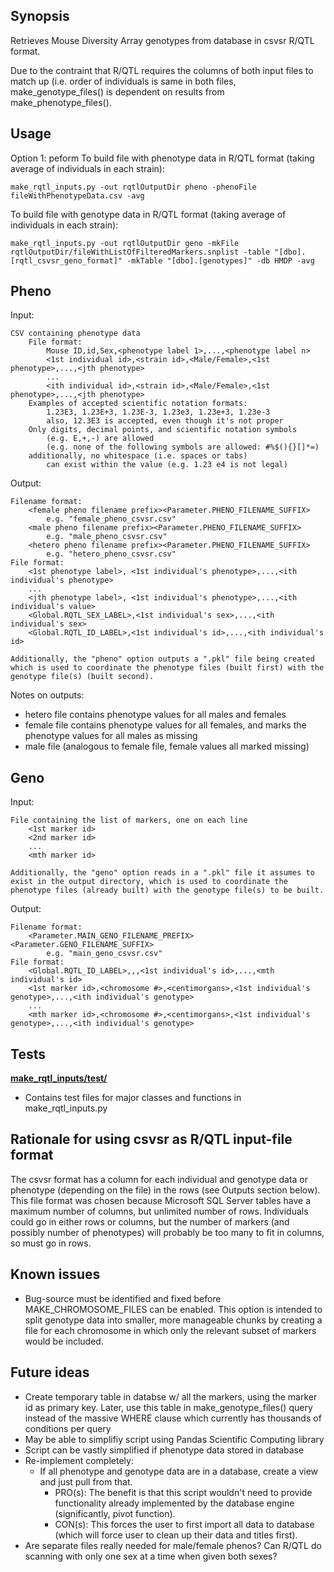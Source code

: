 ## Synopsis
Retrieves Mouse Diversity Array genotypes from database in csvsr R/QTL format. 

Due to the contraint that R/QTL requires the columns of both input files to match up (i.e. order of individuals is same in both files, make_genotype_files() is dependent on results from make_phenotype_files().

## Usage
Option 1: peform
To build file with phenotype data in R/QTL format (taking average of individuals in each strain):

	make_rqtl_inputs.py -out rqtlOutputDir pheno -phenoFile fileWithPhenotypeData.csv -avg
	

	
To build file with genotype data in R/QTL format (taking average of individuals in each strain):

	make_rqtl_inputs.py -out rqtlOutputDir geno -mkFile rqtlOutputDir/fileWithListOfFilteredMarkers.snplist -table "[dbo].[rqtl_csvsr_geno_format]" -mkTable "[dbo].[genotypes]" -db HMDP -avg


## Pheno
Input:

	CSV containing phenotype data
		File format:
			Mouse ID,id,Sex,<phenotype label 1>,...,<phenotype label n>
			<1st individual id>,<strain id>,<Male/Female>,<1st phenotype>,...,<jth phenotype>
			...
			<ith individual id>,<strain id>,<Male/Female>,<1st phenotype>,...,<jth phenotype>
		Examples of accepted scientific notation formats:
			1.23E3, 1.23E+3, 1.23E-3, 1.23e3, 1.23e+3, 1.23e-3
			also, 12.3E3 is accepted, even though it's not proper
		Only digits, decimal points, and scientific notation symbols
			(e.g. E,+,-) are allowed
			(e.g. none of the following symbols are allowed: #%$(){}[]*=)
		additionally, no whitespace (i.e. spaces or tabs)
			can exist within the value (e.g. 1.23 e4 is not legal)
Output:

	Filename format:
		<female pheno filename prefix><Parameter.PHENO_FILENAME_SUFFIX>
			e.g. "female_pheno_csvsr.csv"
		<male pheno filename prefix><Parameter.PHENO_FILENAME_SUFFIX>
			e.g. "male_pheno_csvsr.csv"
		<hetero pheno filename prefix><Parameter.PHENO_FILENAME_SUFFIX>
			e.g. "hetero_pheno_csvsr.csv"
	File format:
		<1st phenotype label>, <1st individual's phenotype>,...,<ith individual's phenotype>
		...
		<jth phenotype label>, <1st individual's phenotype>,...,<ith individual's value>
		<Global.RQTL_SEX_LABEL>,<1st individual's sex>,...,<ith individual's sex>
		<Global.RQTL_ID_LABEL>,<1st individual's id>,...,<ith individual's id>
	
	Additionally, the "pheno" option outputs a ".pkl" file being created which is used to coordinate the phenotype files (built first) with the genotype file(s) (built second).

Notes on outputs:
* hetero file contains phenotype values for all males and females
* female file contains phenotype values for all females, and marks
	the phenotype values for all males as missing
* male file (analogous to female file, female values all marked missing)


## Geno
Input:

	File containing the list of markers, one on each line
		<1st marker id>
		<2nd marker id>
		...
		<mth marker id>
		
	Additionally, the "geno" option reads in a ".pkl" file it assumes to exist in the output directory, which is used to coordinate the phenotype files (already built) with the genotype file(s) to be built.
		
Output:
	
	Filename format:
		<Parameter.MAIN_GENO_FILENAME_PREFIX><Parameter.GENO_FILENAME_SUFFIX>
			e.g. "main_geno_csvsr.csv"
	File format:
		<Global.RQTL_ID_LABEL>,,,<1st individual's id>,...,<mth individual's id>
		<1st marker id>,<chromosome #>,<centimorgans>,<1st individual's genotype>,...,<ith individual's genotype>
		...
		<mth marker id>,<chromosome #>,<centimorgans>,<1st individual's genotype>,...,<ith individual's genotype>
			



## Tests
[**make_rqtl_inputs/test/**](test/README.md)
* Contains test files for major classes and functions in make_rqtl_inputs.py


## Rationale for using csvsr as R/QTL input-file format
The csvsr format has a column for each individual and genotype data or phenotype
(depending on the file) in the rows (see Outputs section below). This file format
was chosen because Microsoft SQL Server tables have a maximum number of columns,
but unlimited number of rows. Individuals could go in either rows or columns,
but the number of markers (and possibly number of phenotypes) will probably be
too many to fit in columns, so must go in rows.


## Known issues
* Bug-source must be identified and fixed before MAKE_CHROMOSOME_FILES can
	be enabled. This option is intended to split genotype data into smaller, more
	manageable chunks by creating a file for each chromosome in which only the
	relevant subset of markers would be included.


## Future ideas
* Create temporary table in databse w/ all the markers, using the marker id
	as primary key. Later, use this table in make_genotype_files() query instead of
	the massive WHERE clause which currently has thousands of conditions per query
* May be able to simplifiy script using Pandas Scientific Computing library
* Script can be vastly simplified if phenotype data stored in database
* Re-implement completely:
	* If all phenotype and genotype data are in a database, create a view
		and just pull from that.
		* PRO(s): The benefit is that this script wouldn't need to provide functionality
		already implemented by the database engine (significantly, pivot function).
		* CON(s): This forces the user to first import all data to database
		(which will force user to clean up their data and titles first).
* Are separate files really needed for male/female phenos? Can R/QTL do scanning
	with only one sex at a time when given both sexes?
